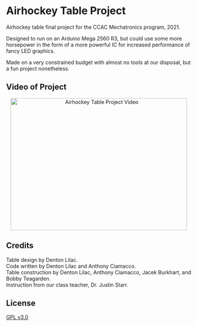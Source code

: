 # Airhockey Table Project
Airhockey table final project for the CCAC Mechatronics program, 2021.  
  
Designed to run on an Arduino Mega 2560 R3, but could use some more horsepower in the form of a more powerful IC for increased performance of fancy LED graphics.  
  
Made on a very constrained budget with almost no tools at our disposal, but a fun project nonetheless.  

## Video of Project

<p align=center>
    <a href="https://www.youtube.com/watch?v=kcEoHtPyyK0"><img src="https://img.youtube.com/vi/kcEoHtPyyK0/hqdefault.jpg" alt="Airhockey Table Project Video" style="width:480px;height:360px;"></a>
</p>

## Credits
Table design by Denton Lilac.  
Code written by Denton Lilac and Anthony Ciamacco.  
Table construction by Denton Lilac, Anthony Ciamacco, Jacek Burkhart, and Bobby Teagarden.  
Instruction from our class teacher, Dr. Justin Starr.

## License
<a href="https://choosealicense.com/licenses/gpl-3.0/">GPL v3.0</a>